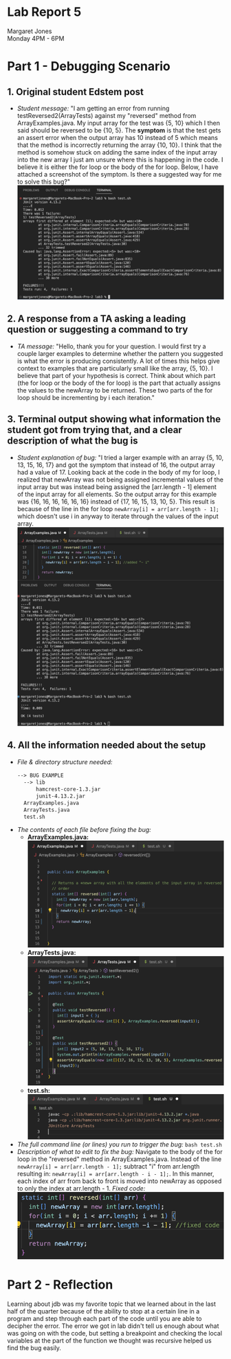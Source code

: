 # **Lab Report 5** <br />
Margaret Jones <br />
Monday 4PM - 6PM <br />

# Part 1 - Debugging Scenario

## 1. Original student Edstem post
* *Student message:* "I am getting an error from running testReversed2(ArrayTests) against my "reversed" method from ArrayExamples.java. My input array for the test was {5, 10} which I then said should be reversed to be {10, 5}. The **symptom** is that the test gets an assert error when the output array has 10 instead of 5 which means that the method is incorrectly returning the array {10, 10}. I think that the method is somehow stuck on adding the same index of the input array into the new array I just am unsure where this is happening in the code. I believe it is either the for loop or the body of the for loop. Below, I have attached a screenshot of the symptom. Is there a suggested way for me to solve this bug?"
![Image](symptom.png)

## 2. A response from a TA asking a leading question or suggesting a command to try
* *TA message:* "Hello, thank you for your question. I would first try a couple larger examples to determine whether the pattern you suggested is what the error is producing consistently. A lot of times this helps give context to examples that are particularly small like the array, {5, 10}. I believe that part of your hypothesis is correct. Think about which part (the for loop or the body of the for loop) is the part that actually assigns the values to the newArray to be returned. These two parts of the for loop should be incrementing by i each iteration."

## 3. Terminal output showing what information the student got from trying that, and a clear description of what the bug is
* *Student explanation of bug:* "I tried a larger example with an array {5, 10, 13, 15, 16, 17} and got the symptom that instead of 16, the output array had a value of 17. Looking back at the code in the body of my for loop, I realized that newArray was not being assigned incremental values of the input array but was instead being assigned the [arr.length - 1] element of the input array for all elements. So the output array for this example was {16, 16, 16, 16, 16, 16} instead of {17, 16, 15, 13, 10, 5}. This result is because of the line in the for loop ```newArray[i] = arr[arr.length - 1];``` which doesn't use i in anyway to iterate through the values of the input array. 
![Image](symptom_fix.png)

## 4. All the information needed about the setup
* *File & directory structure needed:*
  ```
  --> BUG EXAMPLE
    --> lib
        hamcrest-core-1.3.jar
        junit-4.13.2.jar
    ArrayExamples.java
    ArrayTests.java
    test.sh
  ```
* *The contents of each file before fixing the bug:*
  * **ArrayExamples.java:** ![Image](ArrayExamples.png)
  * **ArrayTests.java:** ![Image](ArrayTests.png)
  * **test.sh:** ![Image](test.png)
* *The full command line (or lines) you run to trigger the bug:* ``` bash test.sh ```
* *Description of what to edit to fix the bug:* Navigate to the body of the for loop in the "reversed" method in ArrayExamples.java. Instead of the line ```newArray[i] = arr[arr.length - 1];``` subtract "i" from arr.length resulting in: ```newArray[i] = arr[arr.length - i - 1];```. In this manner, each index of arr from back to front is moved into newArray as opposed to only the index at arr.length - 1.
    *Fixed code:* ![Image](fixed_code.png)



# Part 2 - Reflection
Learning about jdb was my favorite topic that we learned about in the last half of the quarter because of the ability to stop at a 
certain line in a program and step through each part of the code until you are able to decipher the error. The error we got in lab 
didn't tell us enough about what was going on with the code, but setting a breakpoint and checking the local variables at the 
part of the function we thought was recursive helped us find the bug easily. 

